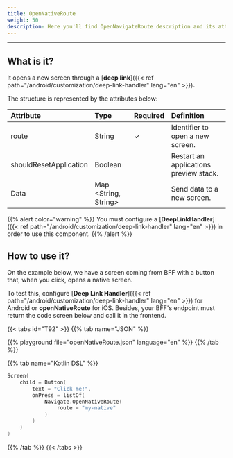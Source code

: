 ```yaml
---
title: OpenNativeRoute
weight: 50
description: Here you'll find OpenNavigateRoute description and its attributes.
---
```


---

## What is it?

It opens a new screen through a [**deep link**]({{< ref path="/android/customization/deep-link-handler" lang="en" >}})**.​**

The structure is represented by the attributes below:

| **Attribute**          | **Type**                   | Required | **Definition**                         |
| :--------------------- | :------------------------- | :------- | :------------------------------------- |
| route                  | String                     | ✓        | Identifier to open a new screen.       |
| shouldResetApplication | Boolean                    |          | Restart an applications preview stack. |
| Data                   | Map &lt;String, String&gt; |          | Send data to a new screen.             |

{{% alert color="warning" %}}
You must configure a [**DeepLinkHandler**]({{< ref path="/android/customization/deep-link-handler" lang="en" >}}) in order to use this component.
{{% /alert %}}

## How to use it?

On the example below, we have a screen coming from BFF with a button that, when you click, opens a native screen.

To test this, configure [**Deep Link Handler**]({{< ref path="/android/customization/deep-link-handler" lang="en" >}}) for Android or **openNativeRoute** for iOS. Besides, your BFF's endpoint must return the code screen below and call it in the frontend.

{{< tabs id="T92" >}}
{{% tab name="JSON" %}}

<!-- json-playground:openNativeRoute.json
{
  "_beagleComponent_" : "beagle:screenComponent",
  "child" : {
    "_beagleComponent_" : "beagle:button",
    "text" : "Click me!",
    "onPress" : [ {
      "_beagleAction_" : "beagle:openNativeRoute",
      "route" : "my-native",
      "shouldResetApplication" : false
    } ]
  }
}
-->

{{% playground file="openNativeRoute.json" language="en" %}}
{{% /tab %}}

{{% tab name="Kotlin DSL" %}}

```kotlin
Screen(
    child = Button(
        text = "Click me!",
        onPress = listOf(
            Navigate.OpenNativeRoute(
                route = "my-native"
            )
        )
    )
)
```

{{% /tab %}}
{{< /tabs >}}
